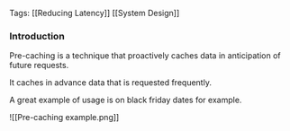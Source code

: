 
Tags: [[Reducing Latency]] [[System Design]]

### Introduction

Pre-caching is a technique that proactively caches data in anticipation of future requests.

It caches in advance data that is requested frequently. 

A great example of usage is on black friday dates for example.

![[Pre-caching example.png]]


